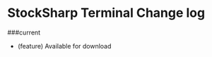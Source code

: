 StockSharp Terminal Change log
========================
###current
* (feature) Available for download